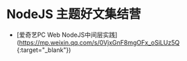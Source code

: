 # NodeJS 主题好文集结营

+ [爱奇艺PC Web NodeJS中间层实践](https://mp.weixin.qq.com/s/0VjxGnF8mgOFx_oSiLUz5Q {:target="_blank"})